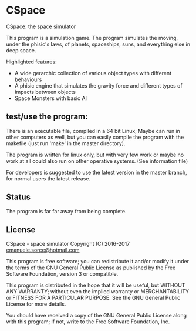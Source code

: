 # CSpace
CSpace: the space simulator

This program is a simulation game. The program simulates the moving, under
the phisic's laws, of planets, spaceships, suns, and everything else in 
deep space.

Highlighted features:
- A wide gerarchic collection of various object types with different
behaviours
- A phisic engine that simulates the gravity force and different types of 
impacts between objects
- Space Monsters with basic AI

test/use the program:
-------------------------
There is an executable file, compiled in a 64 bit Linux; Maybe can run
in other computers as well, but you can easily compile the program with
the makefile (just run 'make' in the master directory).

The program is written for linux only, but with very few work or maybe no work at all could also
run on other operative systems. (See information file)

For developers is suggested to use the latest version in the 
master branch, for normal users the latest release.

Status
------
The program is far far away from being complete.

License
------
CSpace - space simulator
Copyright (C) 2016-2017  emanuele.sorce@hotmail.com

This program is free software; you can redistribute it and/or modify
it under the terms of the GNU General Public License as published by
the Free Software Foundation, version 3 or compatible.

This program is distributed in the hope that it will be useful,
but WITHOUT ANY WARRANTY; without even the implied warranty or
MERCHANTABILITY or FITNESS FOR A PARTICULAR PURPOSE.  See the
GNU General Public License for more details.

You should have received a copy of the GNU General Public License
along with this program; if not, write to the Free Software
Foundation, Inc.
